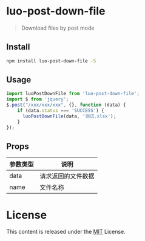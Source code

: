 # luo-post-down-file

> Download files by post mode


## Install

```bash
npm install luo-post-down-file -S
```

## Usage

```js
import luoPostDownFile from 'luo-post-down-file';
import $ from 'jquery';
$.post("/xxx/xxx/xxx", {}, function (data) {
    if (data.status === 'SUCCESS') {
      luoPostDownFile(data, '测试.xlsx');
    }
});

```

## Props 

| 参数类型 | 说明 |
| ---------- | ----------- |
| data | 请求返回的文件数据 |
| name | 文件名称 |

# License

This content is released under the [MIT](http://opensource.org/licenses/MIT) License.
